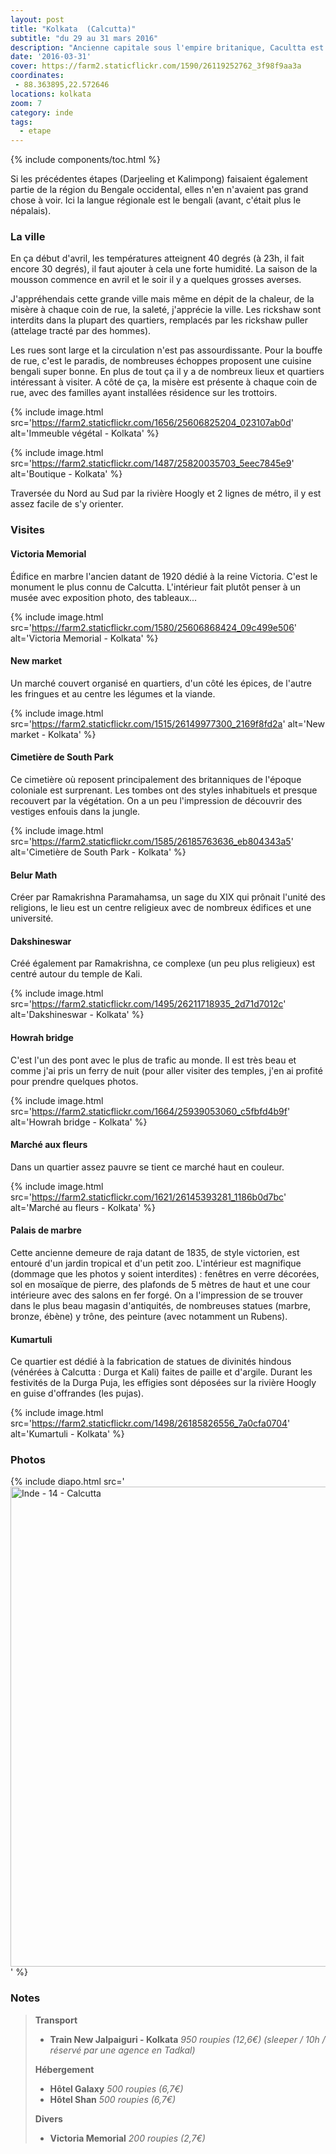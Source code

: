 ```yaml
---
layout: post
title: "Kolkata  (Calcutta)"
subtitle: "du 29 au 31 mars 2016"
description: "Ancienne capitale sous l'empire britanique, Cacultta est la 2 ème ville du pays et est considérée comme la capitale culturelle du pays."
date: '2016-03-31'
cover: https://farm2.staticflickr.com/1590/26119252762_3f98f9aa3a
coordinates:
 - 88.363895,22.572646
locations: kolkata
zoom: 7
category: inde
tags:
  - etape
---
```


{% include components/toc.html %}

Si les précédentes étapes (Darjeeling et Kalimpong) faisaient également partie de la région du Bengale occidental, elles n'en n'avaient pas grand chose à voir. Ici la langue régionale est le bengali (avant, c'était plus le népalais).

### La ville

En ça début d'avril, les températures atteignent 40 degrés  (à 23h, il fait encore 30 degrés), il faut ajouter à cela  une forte humidité. La saison de la mousson commence en avril et le soir il y a quelques grosses averses.

J'appréhendais cette grande ville mais même en dépit de la chaleur, de la misère à chaque coin de rue, la saleté, j'apprécie la ville. Les rickshaw sont interdits dans la plupart des quartiers, remplacés par les rickshaw puller  (attelage tracté par des hommes).

Les rues sont large et la circulation n'est pas assourdissante. Pour la bouffe de rue, c'est le paradis, de nombreuses échoppes proposent une cuisine bengali super bonne. En plus de tout ça il y a de nombreux lieux et quartiers intéressant à visiter. A côté de ça, la misère est présente à chaque coin de rue, avec des familles ayant installées résidence sur les trottoirs.

{% include image.html
  src='https://farm2.staticflickr.com/1656/25606825204_023107ab0d'
  alt='Immeuble végétal - Kolkata'
%}

{% include image.html
  src='https://farm2.staticflickr.com/1487/25820035703_5eec7845e9'
  alt='Boutique - Kolkata'
%}

Traversée du Nord au Sud par la rivière Hoogly et 2 lignes de métro, il y est assez facile de s'y orienter.

### Visites

#### Victoria Memorial

Édifice en marbre  l'ancien datant de 1920 dédié à la reine Victoria. C'est le monument le plus connu de Calcutta. L'intérieur fait plutôt penser à un musée avec exposition photo, des tableaux...

{% include image.html
  src='https://farm2.staticflickr.com/1580/25606868424_09c499e506'
  alt='Victoria Memorial - Kolkata'
%}

#### New market

Un marché couvert organisé en quartiers, d'un côté les épices, de l'autre les fringues et au centre les légumes et la viande.

{% include image.html
  src='https://farm2.staticflickr.com/1515/26149977300_2169f8fd2a'
  alt='New market - Kolkata'
%}

#### Cimetière de South Park

Ce cimetière où reposent principalement des britanniques de l'époque coloniale est surprenant. Les tombes ont des styles inhabituels et presque recouvert par la végétation. On a un peu l'impression de découvrir des vestiges enfouis dans la jungle.

{% include image.html
  src='https://farm2.staticflickr.com/1585/26185763636_eb804343a5'
  alt='Cimetière de South Park - Kolkata'
%}

#### Belur Math

Créer par Ramakrishna Paramahamsa, un sage du XIX qui prônait l'unité des religions, le lieu est un centre religieux avec de nombreux édifices et une université.

#### Dakshineswar

Créé également par Ramakrishna, ce complexe (un peu plus religieux) est centré autour du temple de Kali.

{% include image.html
  src='https://farm2.staticflickr.com/1495/26211718935_2d71d7012c'
  alt='Dakshineswar - Kolkata'
%}

#### Howrah bridge

C'est l'un des pont avec le plus de trafic au monde. Il est très beau et comme j'ai pris un ferry de nuit (pour aller visiter des temples, j'en ai profité pour prendre quelques photos.

{% include image.html
  src='https://farm2.staticflickr.com/1664/25939053060_c5fbfd4b9f'
  alt='Howrah bridge - Kolkata'
%}

#### Marché aux fleurs

Dans un quartier assez pauvre se tient ce marché haut en couleur.

{% include image.html
  src='https://farm2.staticflickr.com/1621/26145393281_1186b0d7bc'
  alt='Marché au fleurs - Kolkata'
%}

#### Palais de marbre

Cette ancienne demeure de raja datant de 1835, de style victorien, est entouré d'un jardin tropical et d'un petit zoo. L'intérieur est magnifique (dommage que les photos y soient interdites) : fenêtres en verre décorées, sol en mosaïque de pierre, des plafonds de 5 mètres de haut et une cour intérieure avec des salons en fer forgé. On a l'impression de se trouver dans le plus beau magasin d'antiquités, de nombreuses statues (marbre, bronze, ébène) y trône, des peinture (avec notamment un Rubens).

#### Kumartuli

Ce quartier est dédié à la fabrication de statues de divinités hindous (vénérées à Calcutta : Durga et Kali) faites de paille et d'argile. Durant les festivités de la Durga Puja, les effigies sont déposées sur la rivière Hoogly en guise d'offrandes (les pujas).

{% include image.html
  src='https://farm2.staticflickr.com/1498/26185826556_7a0cfa0704'
  alt='Kumartuli - Kolkata'
%}

### Photos

{% include diapo.html
  src='<a data-flickr-embed="true"  href="https://www.flickr.com/photos/planitude/albums/72157664435608303" title="Inde - 14 - Calcutta"><img src="https://farm2.staticflickr.com/1656/25606825204_023107ab0d_b.jpg" width="1024" height="768" alt="Inde - 14 - Calcutta"></a><script async src="//embedr.flickr.com/assets/client-code.js" charset="utf-8"></script>'
%}

### Notes

>**Transport**
>
>- **Train New Jalpaiguri - Kolkata** *950 roupies (12,6€) (sleeper / 10h / réservé par une agence en Tadkal)*
>
>**Hébergement**
>
>- **Hôtel Galaxy** *500 roupies (6,7€)*
>- **Hôtel Shan** *500 roupies (6,7€)*
>
>**Divers**
>
>- **Victoria Memorial** *200 roupies (2,7€)*
